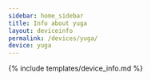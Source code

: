```yaml
---
sidebar: home_sidebar
title: Info about yuga
layout: deviceinfo
permalink: /devices/yuga/
device: yuga
---
```

{% include templates/device_info.md %}
